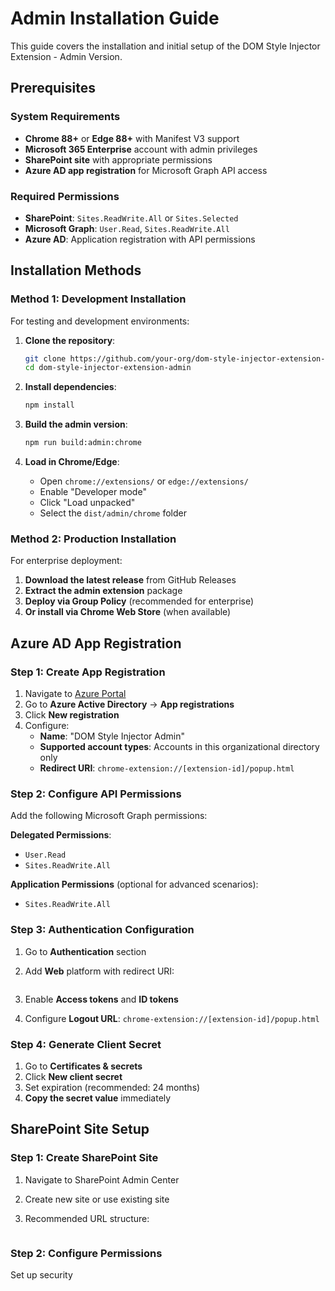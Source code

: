 # Admin Installation Guide

This guide covers the installation and initial setup of the DOM Style Injector Extension - Admin Version.

## Prerequisites

### System Requirements

- **Chrome 88+** or **Edge 88+** with Manifest V3 support
- **Microsoft 365 Enterprise** account with admin privileges
- **SharePoint site** with appropriate permissions
- **Azure AD app registration** for Microsoft Graph API access

### Required Permissions

- **SharePoint**: `Sites.ReadWrite.All` or `Sites.Selected`
- **Microsoft Graph**: `User.Read`, `Sites.ReadWrite.All`
- **Azure AD**: Application registration with API permissions

## Installation Methods

### Method 1: Development Installation

For testing and development environments:

1. **Clone the repository**:

   ```bash
   git clone https://github.com/your-org/dom-style-injector-extension-admin.git
   cd dom-style-injector-extension-admin
   ```

2. **Install dependencies**:

   ```bash
   npm install
   ```

3. **Build the admin version**:

   ```bash
   npm run build:admin:chrome
   ```

4. **Load in Chrome/Edge**:
   - Open `chrome://extensions/` or `edge://extensions/`
   - Enable "Developer mode"
   - Click "Load unpacked"
   - Select the `dist/admin/chrome` folder

### Method 2: Production Installation

For enterprise deployment:

1. **Download the latest release** from GitHub Releases
2. **Extract the admin extension** package
3. **Deploy via Group Policy** (recommended for enterprise)
4. **Or install via Chrome Web Store** (when available)

## Azure AD App Registration

### Step 1: Create App Registration

1. Navigate to [Azure Portal](https://portal.azure.com)
2. Go to **Azure Active Directory** → **App registrations**
3. Click **New registration**
4. Configure:
   - **Name**: "DOM Style Injector Admin"
   - **Supported account types**: Accounts in this organizational directory only
   - **Redirect URI**: `chrome-extension://[extension-id]/popup.html`

### Step 2: Configure API Permissions

Add the following Microsoft Graph permissions:

**Delegated Permissions**:

- `User.Read`
- `Sites.ReadWrite.All`

**Application Permissions** (optional for advanced scenarios):

- `Sites.ReadWrite.All`

### Step 3: Authentication Configuration

1. Go to **Authentication** section
2. Add **Web** platform with redirect URI:

   ```chrome-extension://[extension-id]/popup.html
   ```

3. Enable **Access tokens** and **ID tokens**
4. Configure **Logout URL**: `chrome-extension://[extension-id]/popup.html`

### Step 4: Generate Client Secret

1. Go to **Certificates & secrets**
2. Click **New client secret**
3. Set expiration (recommended: 24 months)
4. **Copy the secret value** immediately

## SharePoint Site Setup

### Step 1: Create SharePoint Site

1. Navigate to SharePoint Admin Center
2. Create new site or use existing site
3. Recommended URL structure:

   ```https://yourtenant.sharepoint.com/sites/dom-style-customizations
   ```

### Step 2: Configure Permissions

Set up security
